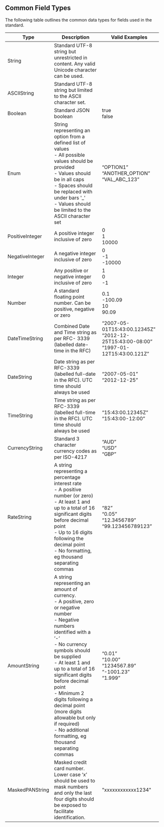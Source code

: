 ## Common Field Types

The following table outlines the common data types for fields used in the standard.

Type | Description | Valid Examples
-----|-------------|---------------
String | Standard UTF-8 string but unrestricted in content. Any valid Unicode character can be used. |
ASCIIString | Standard UTF-8 string but limited to the ASCII character set. |  
Boolean | Standard JSON boolean | true<br/>false
Enum | String representing an option from a defined list of values<br/>- All possible values should be provided<br/>- Values should be in all caps<br/>- Spaces should be replaced with under bars '_'<br/>- Values should be limited to the ASCII character set | “OPTION1”<br/>“ANOTHER_OPTION”<br/>“VAL_ABC_123”
PositiveInteger | A positive integer inclusive of zero | 0<br/>1<br/>10000
NegativeInteger | A negative integer inclusive of zero | 0<br/>-1<br/>-10000
Integer | Any positive or negative integer inclusive of zero | 1<br/>0<br/>-1
Number | A standard floating point number. Can be positive, negative or zero | 0.1<br/>-100.09<br/>10<br/>90.09
DateTimeString | Combined Date and Time string as per RFC- 3339 (labelled date-time in the RFC) | “2007-05-01T15:43:00.12345Z”<br/>“2012-12-25T15:43:00-08:00”<br/>“1997-01-12T15:43:00.121Z”
DateString | Date string as per RFC-3339 (labelled full-date in the RFC). UTC time should always be used | “2007-05-01”<br/>“2012-12-25”
TimeString | Time string as per RFC-3339 (labelled full-time in the RFC). UTC time should always be used | “15:43:00.12345Z”<br/>“15:43:00-12:00”
CurrencyString | Standard 3 character currency codes as per ISO-4217 | “AUD”<br/>“USD”<br/>“GBP”
RateString | A string representing a percentage interest rate<br/>- A positive number (or zero)<br/>- At least 1 and up to a total of 16 significant digits before decimal point<br/>- Up to 16 digits following the decimal point<br/>- No formatting, eg thousand separating commas | “82”<br/>“0.05”<br/>“12.3456789”<br/>“99.123456789123”
AmountString | A string representing an amount of currency.<br/>- A positive, zero or negative number<br/>- Negative numbers identified with a ‘-‘<br/>- No currency symbols should be supplied<br/>- At least 1 and up to a total of 16 significant digits before decimal point<br/>- Minimum 2 digits following a decimal point (more digits allowable but only if required)<br/>- No additional formatting, eg thousand separating commas | “0.01”<br/>“10.00”<br/>“1234567.89”<br/>“-1001.23”<br/>“1.999”
MaskedPANString | Masked credit card number. Lower case ‘x’ should be used to mask numbers and only the last four digits should be exposed to facilitate identification. | "xxxxxxxxxxxx1234"
